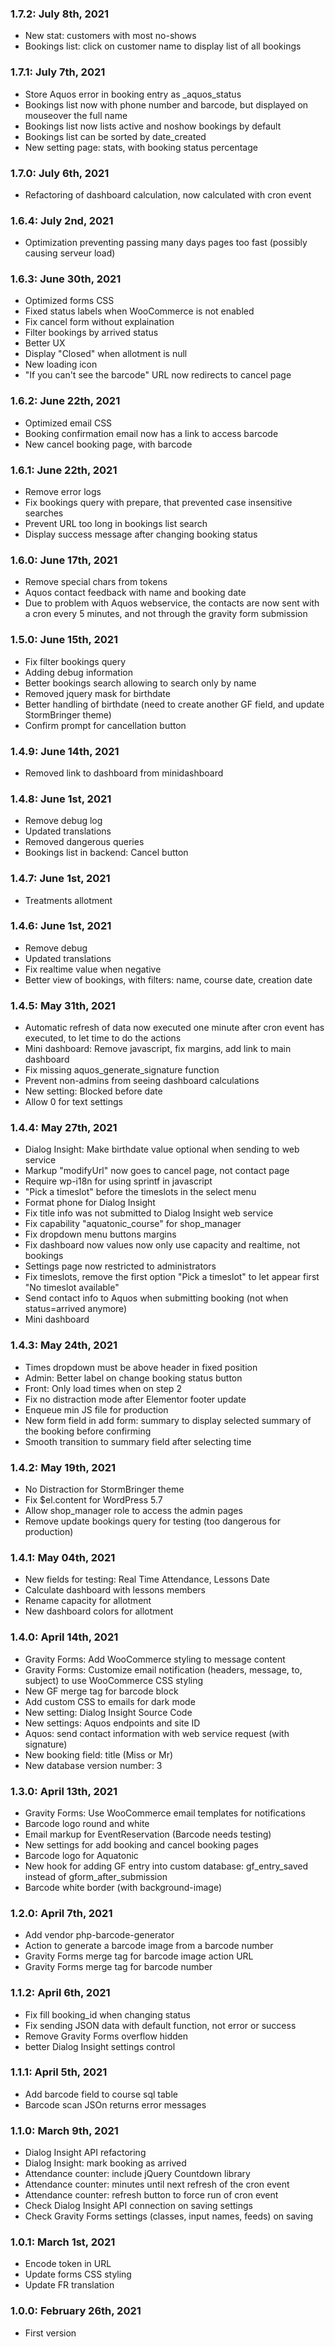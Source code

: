### 1.7.2: July 8th, 2021
* New stat: customers with most no-shows
* Bookings list: click on customer name to display list of all bookings

### 1.7.1: July 7th, 2021
* Store Aquos error in booking entry as _aquos_status
* Bookings list now with phone number and barcode, but displayed on mouseover the full name
* Bookings list now lists active and noshow bookings by default
* Bookings list can be sorted by date_created
* New setting page: stats, with booking status percentage

### 1.7.0: July 6th, 2021
* Refactoring of dashboard calculation, now calculated with cron event

### 1.6.4: July 2nd, 2021
* Optimization preventing passing many days pages too fast (possibly causing serveur load)

### 1.6.3: June 30th, 2021
* Optimized forms CSS
* Fixed status labels when WooCommerce is not enabled
* Fix cancel form without explaination 
* Filter bookings by arrived status
* Better UX
* Display "Closed" when allotment is null
* New loading icon
* "If you can't see the barcode" URL now redirects to cancel page

### 1.6.2: June 22th, 2021
* Optimized email CSS
* Booking confirmation email now has a link to access barcode
* New cancel booking page, with barcode

### 1.6.1: June 22th, 2021
* Remove error logs
* Fix bookings query with prepare, that prevented case insensitive searches
* Prevent URL too long in bookings list search
* Display success message after changing booking status

### 1.6.0: June 17th, 2021
* Remove special chars from tokens
* Aquos contact feedback with name and booking date
* Due to problem with Aquos webservice, the contacts are now sent with a cron every 5 minutes, and not through the gravity form submission

### 1.5.0: June 15th, 2021
* Fix filter bookings query
* Adding debug information
* Better bookings search allowing to search only by name
* Removed jquery mask for birthdate
* Better handling of birthdate (need to create another GF field, and update StormBringer theme)
* Confirm prompt for cancellation button

### 1.4.9: June 14th, 2021
* Removed link to dashboard from minidashboard

### 1.4.8: June 1st, 2021
* Remove debug log
* Updated translations
* Removed dangerous queries
* Bookings list in backend: Cancel button 

### 1.4.7: June 1st, 2021
* Treatments allotment

### 1.4.6: June 1st, 2021
* Remove debug
* Updated translations
* Fix realtime value when negative
* Better view of bookings, with filters: name, course date, creation date

### 1.4.5: May 31th, 2021
* Automatic refresh of data now executed one minute after cron event has executed, to let time to do the actions
* Mini dashboard: Remove javascript, fix margins, add link to main dashboard
* Fix missing aquos_generate_signature function
* Prevent non-admins from seeing dashboard calculations
* New setting: Blocked before date
* Allow 0 for text settings

### 1.4.4: May 27th, 2021
* Dialog Insight: Make birthdate value optional when sending to web service
* Markup "modifyUrl" now goes to cancel page, not contact page
* Require wp-i18n for using sprintf in javascript
* "Pick a timeslot" before the timeslots in the select menu
* Format phone for Dialog Insight
* Fix title info was not submitted to Dialog Insight web service
* Fix capability "aquatonic_course" for shop_manager
* Fix dropdown menu buttons margins
* Fix dashboard now values now only use capacity and realtime, not bookings
* Settings page now restricted to administrators 
* Fix timeslots, remove the first option "Pick a timeslot" to let appear first "No timeslot available"
* Send contact info to Aquos when submitting booking (not when status=arrived anymore)
* Mini dashboard

### 1.4.3: May 24th, 2021
* Times dropdown must be above header in fixed position 
* Admin: Better label on change booking status button
* Front: Only load times when on step 2
* Fix no distraction mode after Elementor footer update
* Enqueue min JS file for production
* New form field in add form: summary to display selected summary of the booking before confirming
* Smooth transition to summary field after selecting time

### 1.4.2: May 19th, 2021
* No Distraction for StormBringer theme
* Fix $el.content for WordPress 5.7
* Allow shop_manager role to access the admin pages
* Remove update bookings query for testing (too dangerous for production)

### 1.4.1: May 04th, 2021
* New fields for testing: Real Time Attendance, Lessons Date
* Calculate dashboard with lessons members
* Rename capacity for allotment
* New dashboard colors for allotment

### 1.4.0: April 14th, 2021
* Gravity Forms: Add WooCommerce styling to message content
* Gravity Forms: Customize email notification (headers, message, to, subject) to use WooCommerce CSS styling
* New GF merge tag for barcode block
* Add custom CSS to emails for dark mode
* New setting: Dialog Insight Source Code
* New settings: Aquos endpoints and site ID
* Aquos: send contact information with web service request (with signature)
* New booking field: title (Miss or Mr)
* New database version number: 3

### 1.3.0: April 13th, 2021
* Gravity Forms: Use WooCommerce email templates for notifications
* Barcode logo round and white
* Email markup for EventReservation (Barcode needs testing)
* New settings for add booking and cancel booking pages
* Barcode logo for Aquatonic
* New hook for adding GF entry into custom database: gf_entry_saved instead of gform_after_submission
* Barcode white border (with background-image)

### 1.2.0: April 7th, 2021
* Add vendor php-barcode-generator
* Action to generate a barcode image from a barcode number
* Gravity Forms merge tag for barcode image action URL
* Gravity Forms merge tag for barcode number

### 1.1.2: April 6th, 2021
* Fix fill booking_id when changing status
* Fix sending JSON data with default function, not error or success  
* Remove Gravity Forms overflow hidden
* better Dialog Insight settings control

### 1.1.1: April 5th, 2021
* Add barcode field to course sql table
* Barcode scan JSOn returns error messages

### 1.1.0: March 9th, 2021
* Dialog Insight API refactoring
* Dialog Insight: mark booking as arrived
* Attendance counter: include jQuery Countdown library
* Attendance counter: minutes until next refresh of the cron event
* Attendance counter: refresh button to force run of cron event
* Check Dialog Insight API connection on saving settings
* Check Gravity Forms settings (classes, input names, feeds) on saving

### 1.0.1: March 1st, 2021
* Encode token in URL
* Update forms CSS styling
* Update FR translation

### 1.0.0: February 26th, 2021
* First version
